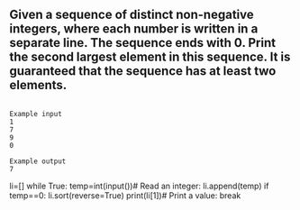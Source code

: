 ## Given a sequence of distinct non-negative integers, where each number is written in a separate line. The sequence ends with 0. Print the second largest element in this sequence. It is guaranteed that the sequence has at least two elements.

```

Example input
1
7
9
0

Example output
7

```

li=[]
while True:
  temp=int(input())# Read an integer:
  li.append(temp)
  if temp==0:
    li.sort(reverse=True)
    print(li[1])# Print a value:
    break
